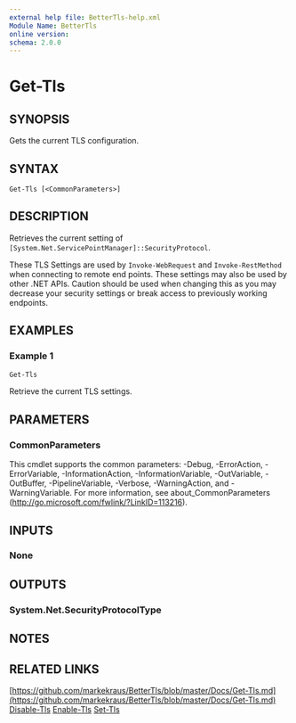 ```yaml
---
external help file: BetterTls-help.xml
Module Name: BetterTls
online version:
schema: 2.0.0
---
```


# Get-Tls

## SYNOPSIS

Gets the current TLS configuration.

## SYNTAX

```
Get-Tls [<CommonParameters>]
```

## DESCRIPTION

Retrieves the current setting of `[System.Net.ServicePointManager]::SecurityProtocol`.

These TLS Settings are used by `Invoke-WebRequest` and `Invoke-RestMethod` when connecting to remote end points.
These settings may also be used by other .NET APIs.
Caution should be used when changing this as you may decrease your security settings
or break access to previously working endpoints.

## EXAMPLES

### Example 1

```powershell
Get-Tls
```

Retrieve the current TLS settings.

## PARAMETERS

### CommonParameters
This cmdlet supports the common parameters: -Debug, -ErrorAction, -ErrorVariable, -InformationAction, -InformationVariable, -OutVariable, -OutBuffer, -PipelineVariable, -Verbose, -WarningAction, and -WarningVariable. For more information, see about_CommonParameters (http://go.microsoft.com/fwlink/?LinkID=113216).

## INPUTS

### None

## OUTPUTS

### System.Net.SecurityProtocolType

## NOTES

## RELATED LINKS

[https://github.com/markekraus/BetterTls/blob/master/Docs/Get-Tls.md](https://github.com/markekraus/BetterTls/blob/master/Docs/Get-Tls.md)
[Disable-Tls](https://github.com/markekraus/BetterTls/blob/master/Docs/Disable-Tls.md)
[Enable-Tls](https://github.com/markekraus/BetterTls/blob/master/Docs/Enable-Tls.md)
[Set-Tls](https://github.com/markekraus/BetterTls/blob/master/Docs/Set-Tls.md)
